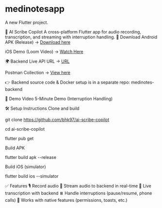 # medinotesapp

A new Flutter project.

📖 AI Scribe Copilot
A cross-platform Flutter app for audio recording, transcription, and streaming with interruption handling.
📱 Download
Android APK (Release) → [Download here](https://github.com/bhk97/ai-scribe-copilot/releases/tag/file)


iOS Demo (Loom Video) → [Watch Here](https://www.loom.com/share/7960899930184609ac5f8940f75fd1e2)


🌍 Backend
Live API URL → [URL](http://medinotes-backend.onrender.com/test)


Postman Collection → [View here](https://affluencestudent09-9621263.postman.co/workspace/b670ffce-7bf1-4e01-8127-a71bfbfbad9a/collection/48826497-cff7c6df-8ee2-427b-863e-6b3c40bf8208?action=share&source=copy-link&creator=48826497)


👉 Backend source code & Docker 
setup is in a separate repo:
medinotes-backend


🎥 Demo Video
5-Minute Demo (Interruption Handling)


🛠️ Setup Instructions
Clone and build

git clone https://github.com/bhk97/ai-scribe-copilot

cd ai-scribe-copilot

flutter pub get

Build APK

flutter build apk --release

Build iOS (simulator)

flutter build ios --simulator


✅ Features
🎙️ Record audio
🔄 Stream audio to backend in real-time
📡 Live transcription with backend
⏸️ Handle interruptions (pause/resume, phone calls)
🔧 Works with native features (permissions, toasts, etc.)


